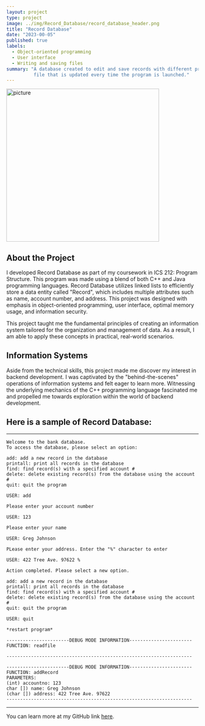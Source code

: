 ```yaml
---
layout: project
type: project
image: ../img/Record_Database/record_database_header.png
title: "Record Database"
date: "2023-00-05"
published: true
labels:
  - Object-oriented programming 
  - User interface  
  - Writing and saving files 
summary: "A database created to edit and save records with different properties to a
          file that is updated every time the program is launched."
---
```


<div class="text-center p-4">
<img class="img-fluid" src="../img/Record_Database/record_database_header.png" width="400" alt="picture">
</div>

## About the Project 

I developed Record Database as part of my coursework in ICS 212: Program Structure. This program was made
using a blend of both C++ and Java programming languages. Record Database utilizes linked lists to
efficiently store a data entity called "Record", which includes multiple attributes  such as name, 
account number, and address. This project was designed with emphasis in object-oriented programming, 
user interface, optimal memory usage, and information security. 

This project taught me the fundamental principles of creating an information system tailored for
the organization and management of data. As a result, I am able to apply these concepts in 
practical, real-world scenarios. 

## Information Systems
Aside from the technical skills, this project made me discover my interest in backend development. 
I was captivated by the "behind-the-scenes" operations of information systems and felt eager 
to learn more. Witnessing the underlying mechanics of the C++ programming language fascinated me 
and propelled me towards exploration within the world of backend development. 



## Here is a sample of Record Database:

<hr>

```
Welcome to the bank database.
To access the database, please select an option:

add: add a new record in the database
printall: print all records in the database
find: find record(s) with a specified account #
delete: delete existing record(s) from the database using the account #
quit: quit the program

USER: add

Please enter your account number

USER: 123

Please enter your name

USER: Greg Johnson

PLease enter your address. Enter the "%" character to enter

USER: 422 Tree Ave. 97622 %

Action completed. Please select a new option. 

add: add a new record in the database
printall: print all records in the database
find: find record(s) with a specified account #
delete: delete existing record(s) from the database using the account #
quit: quit the program

USER: quit

*restart program* 

-----------------------DEBUG MODE INFORMATION-----------------------
FUNCTION: readfile

--------------------------------------------------------------------

-----------------------DEBUG MODE INFORMATION-----------------------
FUNCTION: addRecord
PARAMETERS:
(int) accountno: 123
char []) name: Greg Johnson
(char []) address: 422 Tree Ave. 97622
--------------------------------------------------------------------
```

<hr>

You can learn more at my GitHub link [here](https://github.com/salina-t/Record-Database).
